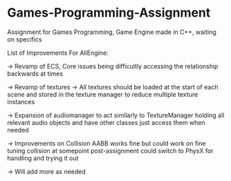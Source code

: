 # Games-Programming-Assignment
Assignment for Games Programming, Game Engine made in C++, waiting on specifics

List of Improvements For AliEngine:

-> Revamp of ECS, Core issues being difficultly accessing the relationship backwards at times

-> Revamp of textures -> All textures should be loaded at the start of each scene and stored in the texture manager to reduce multiple texture instances

-> Expansion of audiomanager to act similarly to TextureManager holding all relevant audio objects and have other classes just access them when needed

-> Improvements on Collision AABB works fine but could work on fine tuning collision at somepoint post-assignment could switch to PhysX for handling and trying it out

-> Will add more as needed
